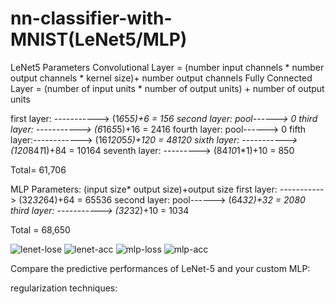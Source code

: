 # nn-classifier-with-MNIST(LeNet5/MLP)

LeNet5 Parameters
Convolutional Layer = (number input channels * number output channels * kernel size)+ number output channels
Fully Connected Layer = (number of input units * number of output units) + number of output units

first layer: -----------> (1*6*5*5)+6 = 156
second layer: pool------> 0
third layer: -----------> (6*16*5*5)+16 = 2416
fourth layer: pool------> 0
fifth layer:------------> (16*120*5*5)+120 = 48120
sixth layer: -----------> (120*84*1*1)+84 = 10164
seventh layer: ---------> (84*10*1*1)+10 = 850

Total= 61,706

MLP Parameters: 
(input size* output size)+output size
first layer: -----------> (32*32*64)+64 = 65536
second layer: pool------> (64*32)+32 = 2080
third layer: -----------> (32*32)+10 = 1034

Total = 68,650

![lenet-lose](https://github.com/masume-r/nn-classifier-with-MNIST/assets/167098630/a182f4e0-1fe8-460f-a72c-4cfb0802d2e4)
![lenet-acc](https://github.com/masume-r/nn-classifier-with-MNIST/assets/167098630/6984df0f-9ae1-4153-b8b2-225f05371a65)
![mlp-loss](https://github.com/masume-r/nn-classifier-with-MNIST/assets/167098630/8cb61a91-186e-4d5b-9abe-dfc6342deb81)
![mlp-acc](https://github.com/masume-r/nn-classifier-with-MNIST/assets/167098630/568c59fe-900e-445f-903d-837865120572)


 Compare the predictive performances of LeNet-5 and your custom MLP:

 regularization techniques:


 
